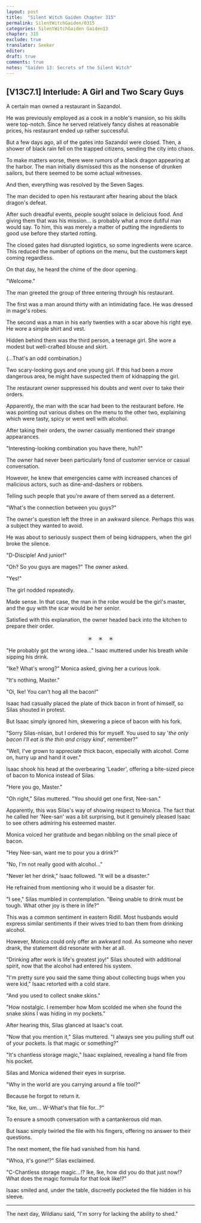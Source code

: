 ```yaml
---
layout: post
title:  "Silent Witch Gaiden Chapter 315"
permalink: SilentWitchGaiden/0315
categories: SilentWitchGaiden Gaiden13
chapter: 315
exclude: true
translator: Seeker
editor: 
draft: true
comments: true
notes: "Gaiden 13: Secrets of the Silent Witch"
---
```

<h2>[V13C7.1] Interlude: A Girl and Two Scary Guys</h2>

A certain man owned a restaurant in Sazandol.

He was previously employed as a cook in a noble's mansion, so his skills were top-notch. Since he served relatively fancy dishes at reasonable prices, his restaurant ended up rather successful.

But a few days ago, all of the gates into Sazandol were closed. Then, a shower of black rain fell on the trapped citizens, sending the city into chaos.

To make matters worse, there were rumors of a black dragon appearing at the harbor. The man initially dismissed this as the nonsense of drunken sailors, but there seemed to be some actual witnesses.

And then, everything was resolved by the Seven Sages.

The man decided to open his restaurant after hearing about the black dragon's defeat.

After such dreadful events, people sought solace in delicious food. And giving them that was his mission... is probably what a more dutiful man would say. To him, this was merely a matter of putting the ingredients to good use before they started rotting.

The closed gates had disrupted logistics, so some ingredients were scarce. This reduced the number of options on the menu, but the customers kept coming regardless.

On that day, he heard the chime of the door opening.

"Welcome."

The man greeted the group of three entering through his restaurant.

The first was a man around thirty with an intimidating face. He was dressed in mage's robes.

The second was a man in his early twenties with a scar above his right eye. He wore a simple shirt and vest.

Hidden behind them was the third person, a teenage girl. She wore a modest but well-crafted blouse and skirt.

(...That's an odd combination.)

Two scary-looking guys and one young girl. If this had been a more dangerous area, he might have suspected them of kidnapping the girl.

The restaurant owner suppressed his doubts and went over to take their orders.

Apparently, the man with the scar had been to the restaurant before. He was pointing out various dishes on the menu to the other two, explaining which were tasty, spicy or went well with alcohol.

After taking their orders, the owner casually mentioned their strange appearances.

"Interesting-looking combination you have there, huh?"

The owner had never been particularly fond of customer service or casual conversation.

However, he knew that emergencies came with increased chances of malicious actors, such as dine-and-dashers or robbers.

Telling such people that you're aware of them served as a deterrent.

"What's the connection between you guys?"

The owner's question left the three in an awkward silence. Perhaps this was a subject they wanted to avoid.

He was about to seriously suspect them of being kidnappers, when the girl broke the silence.

"D-Disciple! And junior!"

"Oh? So you guys are mages?" The owner asked.

"Yes!"

The girl nodded repeatedly.

Made sense. In that case, the man in the robe would be the girl's master, and the guy with the scar would be her senior.

Satisfied with this explanation, the owner headed back into the kitchen to prepare their order.

<p style="text-align: center;">＊　＊　＊</p>

"He probably got the wrong idea..." Isaac muttered under his breath while sipping his drink.

"Ike? What's wrong?" Monica asked, giving her a curious look.

"It's nothing, Master."

"Oi, Ike! You can't hog all the bacon!"

Isaac had casually placed the plate of thick bacon in front of himself, so Silas shouted in protest.

But Isaac simply ignored him, skewering a piece of bacon with his fork.

"Sorry Silas-niisan, but I ordered this for myself. You used to say '*the only bacon I'll eat is the thin and crispy kind*', remember?"

"Well, I've grown to appreciate thick bacon, especially with alcohol. Come on, hurry up and hand it over."

Isaac shook his head at the overbearing 'Leader', offering a bite-sized piece of bacon to Monica instead of Silas.

"Here you go, Master."

"Oh right," Silas muttered. "You should get one first, Nee-san."

Apparently, this was Silas's way of showing respect to Monica. The fact that he called her 'Nee-san' was a bit surprising, but it genuinely pleased Isaac to see others admiring his esteemed master.

Monica voiced her gratitude and began nibbling on the small piece of bacon.

"Hey Nee-san, want me to pour you a drink?"

"No, I'm not really good with alcohol..."

"Never let her drink," Isaac followed. "It will be a disaster."

He refrained from mentioning who it would be a disaster for.

"I see," Silas mumbled in contemplation. "Being unable to drink must be tough. What other joy is there in life?"

This was a common sentiment in eastern Ridill. Most husbands would express similar sentiments if their wives tried to ban them from drinking alcohol.

However, Monica could only offer an awkward nod. As someone who never drank, the statement did resonate with her at all.

"Drinking after work is life's greatest joy!" Silas shouted with additional spirit, now that the alcohol had entered his system.

"I'm pretty sure you said the same thing about collecting bugs when you were kid," Isaac retorted with a cold stare.

"And you used to collect snake skins."

"How nostalgic. I remember how Mom scolded me when she found the snake skins I was hiding in my pockets."

After hearing this, Silas glanced at Isaac's coat.

"Now that you mention it," Silas muttered. "I always see you pulling stuff out of your pockets. Is that magic or something?"

"It's chantless storage magic," Isaac explained, revealing a hand file from his pocket.

Silas and Monica widened their eyes in surprise.

"Why in the world are you carrying around a file tool?"

Because he forgot to return it.

"Ike, Ike, um... W-What's that file for...?"

To ensure a smooth conversation with a cantankerous old man.

But Isaac simply twirled the file with his fingers, offering no answer to their questions.

The next moment, the file had vanished from his hand.

"Whoa, it's gone!?" Silas exclaimed.

"C-Chantless storage magic...!? Ike, Ike, how did you do that just now!? What does the magic formula for that look like!?"

Isaac smiled and, under the table, discreetly pocketed the file hidden in his sleeve.

---

The next day, Wildianu said, "I'm sorry for lacking the ability to shed."



